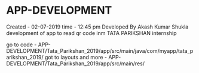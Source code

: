 # APP-DEVELOPMENT
Created - 02-07-2019 time - 12:45 pm
Developed By Akash Kumar Shukla
development of app to read qr code inm TATA PARIKSHAN internship

go to code - APP-DEVELOPMENT/Tata_Parikshan_2019/app/src/main/java/com/myapp/tata_parikshan_2019/
got to layouts and more - APP-DEVELOPMENT/Tata_Parikshan_2019/app/src/main/res/
